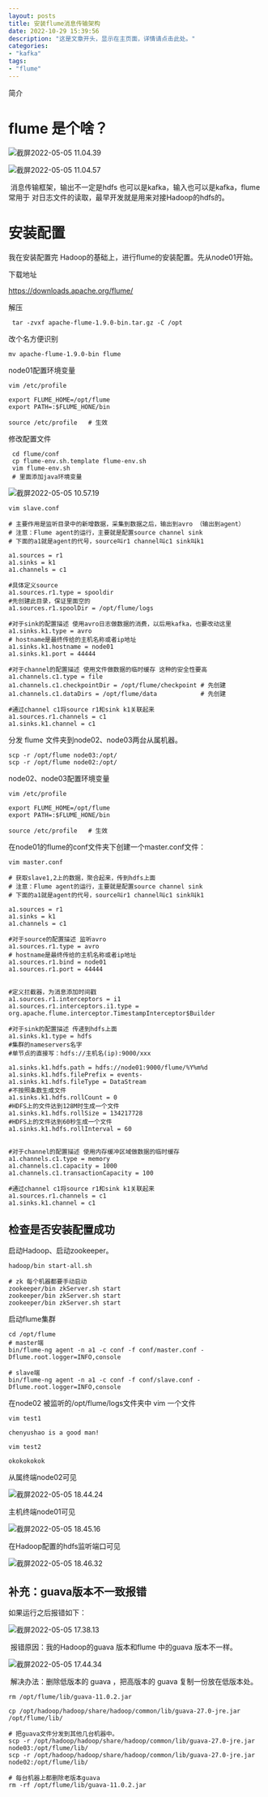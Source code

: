 ```yaml
---
layout: posts
title: 安装flume消息传输架构
date: 2022-10-29 15:39:56
description: "这是文章开头，显示在主页面，详情请点击此处。"
categories: 
- "kafka"
tags:
- "flume"
---
```


简介 <!--more-->
# flume 是个啥？

![截屏2022-05-05 11.04.39](%E5%AE%89%E8%A3%85flume%E6%B6%88%E6%81%AF%E4%BC%A0%E8%BE%93%E6%9E%B6%E6%9E%84.assets/%E6%88%AA%E5%B1%8F2022-05-05%2011.04.39-7028830.jpg)

![截屏2022-05-05 11.04.57](%E5%AE%89%E8%A3%85flume%E6%B6%88%E6%81%AF%E4%BC%A0%E8%BE%93%E6%9E%B6%E6%9E%84.assets/%E6%88%AA%E5%B1%8F2022-05-05%2011.04.57.jpg)

​		消息传输框架，输出不一定是hdfs 也可以是kafka，输入也可以是kafka，flume常用于 对日志文件的读取，最早开发就是用来对接Hadoop的hdfs的。

# 安装配置

我在安装配置完 Hadoop的基础上，进行flume的安装配置。先从node01开始。

下载地址

https://downloads.apache.org/flume/

解压

` tar -zvxf apache-flume-1.9.0-bin.tar.gz -C /opt`

改个名方便识别

` mv apache-flume-1.9.0-bin flume `

node01配置环境变量

```shell 
vim /etc/profile

export FLUME_HOME=/opt/flume
export PATH=:$FLUME_HONE/bin

source /etc/profile   # 生效
```

修改配置文件

```shell 
 cd flume/conf
 cp flume-env.sh.template flume-env.sh
 vim flume-env.sh
 # 里面添加java环境变量
```

![截屏2022-05-05 10.57.19](%E5%AE%89%E8%A3%85flume%E6%B6%88%E6%81%AF%E4%BC%A0%E8%BE%93%E6%9E%B6%E6%9E%84.assets/%E6%88%AA%E5%B1%8F2022-05-05%2010.57.19.jpg)

```shell
vim slave.conf

# 主要作用是监听目录中的新增数据，采集到数据之后，输出到avro （输出到agent）
# 注意：Flume agent的运行，主要就是配置source channel sink
# 下面的a1就是agent的代号，source叫r1 channel叫c1 sink叫k1
 
a1.sources = r1
a1.sinks = k1
a1.channels = c1
 
#具体定义source  
a1.sources.r1.type = spooldir
#先创建此目录，保证里面空的  
a1.sources.r1.spoolDir = /opt/flume/logs
 
#对于sink的配置描述 使用avro日志做数据的消费，以后用kafka，也要改动这里
a1.sinks.k1.type = avro
# hostname是最终传给的主机名称或者ip地址
a1.sinks.k1.hostname = node01
a1.sinks.k1.port = 44444
 
#对于channel的配置描述 使用文件做数据的临时缓存 这种的安全性要高
a1.channels.c1.type = file
a1.channels.c1.checkpointDir = /opt/flume/checkpoint # 先创建
a1.channels.c1.dataDirs = /opt/flume/data            # 先创建
 
#通过channel c1将source r1和sink k1关联起来
a1.sources.r1.channels = c1
a1.sinks.k1.channel = c1
```

分发 flume 文件夹到node02、node03两台从属机器。

```shell
scp -r /opt/flume node03:/opt/
scp -r /opt/flume node02:/opt/
```

node02、node03配置环境变量

```shell
vim /etc/profile

export FLUME_HOME=/opt/flume
export PATH=:$FLUME_HONE/bin

source /etc/profile   # 生效
```

在node01的flume的conf文件夹下创建一个master.conf文件：

```shell
vim master.conf 

# 获取slave1,2上的数据，聚合起来，传到hdfs上面
# 注意：Flume agent的运行，主要就是配置source channel sink
# 下面的a1就是agent的代号，source叫r1 channel叫c1 sink叫k1
 
a1.sources = r1
a1.sinks = k1
a1.channels = c1
 
#对于source的配置描述 监听avro
a1.sources.r1.type = avro
# hostname是最终传给的主机名称或者ip地址
a1.sources.r1.bind = node01
a1.sources.r1.port = 44444
 
 
#定义拦截器，为消息添加时间戳  
a1.sources.r1.interceptors = i1  
a1.sources.r1.interceptors.i1.type = org.apache.flume.interceptor.TimestampInterceptor$Builder
 
#对于sink的配置描述 传递到hdfs上面
a1.sinks.k1.type = hdfs  
#集群的nameservers名字
#单节点的直接写：hdfs://主机名(ip):9000/xxx
 
a1.sinks.k1.hdfs.path = hdfs://node01:9000/flume/%Y%m%d  
a1.sinks.k1.hdfs.filePrefix = events-  
a1.sinks.k1.hdfs.fileType = DataStream  
#不按照条数生成文件  
a1.sinks.k1.hdfs.rollCount = 0  
#HDFS上的文件达到128M时生成一个文件  
a1.sinks.k1.hdfs.rollSize = 134217728  
#HDFS上的文件达到60秒生成一个文件  
a1.sinks.k1.hdfs.rollInterval = 60  
 
 
#对于channel的配置描述 使用内存缓冲区域做数据的临时缓存
a1.channels.c1.type = memory
a1.channels.c1.capacity = 1000
a1.channels.c1.transactionCapacity = 100
 
#通过channel c1将source r1和sink k1关联起来
a1.sources.r1.channels = c1
a1.sinks.k1.channel = c1 
```



## 检查是否安装配置成功

启动Hadoop、启动zookeeper。

```shell
hadoop/bin start-all.sh

# zk 每个机器都要手动启动
zookeeper/bin zkServer.sh start
zookeeper/bin zkServer.sh start
zookeeper/bin zkServer.sh start
```

启动flume集群

```shell 
cd /opt/flume
# master端
bin/flume-ng agent -n a1 -c conf -f conf/master.conf -Dflume.root.logger=INFO,console

# slave端
bin/flume-ng agent -n a1 -c conf -f conf/slave.conf -Dflume.root.logger=INFO,console
```

在node02 被监听的/opt/flume/logs文件夹中 vim 一个文件

```shell
vim test1

chenyushao is a good man!

vim test2

okokokokok
```

从属终端node02可见

![截屏2022-05-05 18.44.24](%E5%AE%89%E8%A3%85flume%E6%B6%88%E6%81%AF%E4%BC%A0%E8%BE%93%E6%9E%B6%E6%9E%84.assets/%E6%88%AA%E5%B1%8F2022-05-05%2018.44.24.jpg)

主机终端node01可见

![截屏2022-05-05 18.45.16](%E5%AE%89%E8%A3%85flume%E6%B6%88%E6%81%AF%E4%BC%A0%E8%BE%93%E6%9E%B6%E6%9E%84.assets/%E6%88%AA%E5%B1%8F2022-05-05%2018.45.16.jpg)

在Hadoop配置的hdfs监听端口可见

![截屏2022-05-05 18.46.32](%E5%AE%89%E8%A3%85flume%E6%B6%88%E6%81%AF%E4%BC%A0%E8%BE%93%E6%9E%B6%E6%9E%84.assets/%E6%88%AA%E5%B1%8F2022-05-05%2018.46.32.jpg)







## 补充：guava版本不一致报错

如果运行之后报错如下：

![截屏2022-05-05 17.38.13](%E5%AE%89%E8%A3%85flume%E6%B6%88%E6%81%AF%E4%BC%A0%E8%BE%93%E6%9E%B6%E6%9E%84.assets/%E6%88%AA%E5%B1%8F2022-05-05%2017.38.13.jpg)

​		报错原因：我的Hadoop的guava 版本和flume 中的guava 版本不一样。

![截屏2022-05-05 17.44.34](%E5%AE%89%E8%A3%85flume%E6%B6%88%E6%81%AF%E4%BC%A0%E8%BE%93%E6%9E%B6%E6%9E%84.assets/%E6%88%AA%E5%B1%8F2022-05-05%2017.44.34.jpg)

​		解决办法：删除低版本的 guava ，把高版本的 guava 复制一份放在低版本处。

```shell
rm /opt/flume/lib/guava-11.0.2.jar

cp /opt/hadoop/hadoop/share/hadoop/common/lib/guava-27.0-jre.jar /opt/flume/lib/

# 把guava文件分发到其他几台机器中。
scp -r /opt/hadoop/hadoop/share/hadoop/common/lib/guava-27.0-jre.jar node03:/opt/flume/lib/
scp -r /opt/hadoop/hadoop/share/hadoop/common/lib/guava-27.0-jre.jar node02:/opt/flume/lib/

# 每台机器上都删除老版本guava
rm -rf /opt/flume/lib/guava-11.0.2.jar 
```

